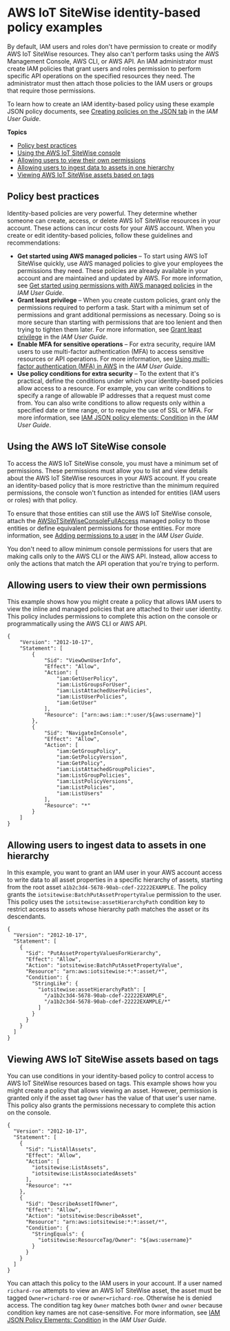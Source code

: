 # AWS IoT SiteWise identity\-based policy examples<a name="security_iam_id-based-policy-examples"></a>

By default, IAM users and roles don't have permission to create or modify AWS IoT SiteWise resources\. They also can't perform tasks using the AWS Management Console, AWS CLI, or AWS API\. An IAM administrator must create IAM policies that grant users and roles permission to perform specific API operations on the specified resources they need\. The administrator must then attach those policies to the IAM users or groups that require those permissions\.

To learn how to create an IAM identity\-based policy using these example JSON policy documents, see [Creating policies on the JSON tab](https://docs.aws.amazon.com/IAM/latest/UserGuide/access_policies_create.html#access_policies_create-json-editor) in the *IAM User Guide*\.

**Topics**
+ [Policy best practices](#security_iam_service-with-iam-policy-best-practices)
+ [Using the AWS IoT SiteWise console](#security_iam_id-based-policy-examples-console)
+ [Allowing users to view their own permissions](#security_iam_id-based-policy-examples-view-own-permissions)
+ [Allowing users to ingest data to assets in one hierarchy](#security_iam_id-based-policy-examples-ingest-to-one-asset-hierarchy)
+ [Viewing AWS IoT SiteWise assets based on tags](#security_iam_id-based-policy-examples-view-asset-tags)

## Policy best practices<a name="security_iam_service-with-iam-policy-best-practices"></a>

Identity\-based policies are very powerful\. They determine whether someone can create, access, or delete AWS IoT SiteWise resources in your account\. These actions can incur costs for your AWS account\. When you create or edit identity\-based policies, follow these guidelines and recommendations:
+ **Get started using AWS managed policies** – To start using AWS IoT SiteWise quickly, use AWS managed policies to give your employees the permissions they need\. These policies are already available in your account and are maintained and updated by AWS\. For more information, see [Get started using permissions with AWS managed policies](https://docs.aws.amazon.com/IAM/latest/UserGuide/best-practices.html#bp-use-aws-defined-policies) in the *IAM User Guide*\.
+ **Grant least privilege** – When you create custom policies, grant only the permissions required to perform a task\. Start with a minimum set of permissions and grant additional permissions as necessary\. Doing so is more secure than starting with permissions that are too lenient and then trying to tighten them later\. For more information, see [Grant least privilege](https://docs.aws.amazon.com/IAM/latest/UserGuide/best-practices.html#grant-least-privilege) in the *IAM User Guide*\.
+ **Enable MFA for sensitive operations** – For extra security, require IAM users to use multi\-factor authentication \(MFA\) to access sensitive resources or API operations\. For more information, see [Using multi\-factor authentication \(MFA\) in AWS](https://docs.aws.amazon.com/IAM/latest/UserGuide/id_credentials_mfa.html) in the *IAM User Guide*\.
+ **Use policy conditions for extra security** – To the extent that it's practical, define the conditions under which your identity\-based policies allow access to a resource\. For example, you can write conditions to specify a range of allowable IP addresses that a request must come from\. You can also write conditions to allow requests only within a specified date or time range, or to require the use of SSL or MFA\. For more information, see [IAM JSON policy elements: Condition](https://docs.aws.amazon.com/IAM/latest/UserGuide/reference_policies_elements_condition.html) in the *IAM User Guide*\.

## Using the AWS IoT SiteWise console<a name="security_iam_id-based-policy-examples-console"></a>

To access the AWS IoT SiteWise console, you must have a minimum set of permissions\. These permissions must allow you to list and view details about the AWS IoT SiteWise resources in your AWS account\. If you create an identity\-based policy that is more restrictive than the minimum required permissions, the console won't function as intended for entities \(IAM users or roles\) with that policy\.

To ensure that those entities can still use the AWS IoT SiteWise console, attach the [AWSIoTSiteWiseConsoleFullAccess](https://console.aws.amazon.com/iam/home#/policies/policies/arn:aws:iam::aws:policy/AWSIoTSiteWiseConsoleFullAccess) managed policy to those entities or define equivalent permissions for those entities\. For more information, see [Adding permissions to a user](https://docs.aws.amazon.com/IAM/latest/UserGuide/id_users_change-permissions.html#users_change_permissions-add-console) in the *IAM User Guide*\.

You don't need to allow minimum console permissions for users that are making calls only to the AWS CLI or the AWS API\. Instead, allow access to only the actions that match the API operation that you're trying to perform\.

## Allowing users to view their own permissions<a name="security_iam_id-based-policy-examples-view-own-permissions"></a>

This example shows how you might create a policy that allows IAM users to view the inline and managed policies that are attached to their user identity\. This policy includes permissions to complete this action on the console or programmatically using the AWS CLI or AWS API\.

```
{
    "Version": "2012-10-17",
    "Statement": [
        {
            "Sid": "ViewOwnUserInfo",
            "Effect": "Allow",
            "Action": [
                "iam:GetUserPolicy",
                "iam:ListGroupsForUser",
                "iam:ListAttachedUserPolicies",
                "iam:ListUserPolicies",
                "iam:GetUser"
            ],
            "Resource": ["arn:aws:iam::*:user/${aws:username}"]
        },
        {
            "Sid": "NavigateInConsole",
            "Effect": "Allow",
            "Action": [
                "iam:GetGroupPolicy",
                "iam:GetPolicyVersion",
                "iam:GetPolicy",
                "iam:ListAttachedGroupPolicies",
                "iam:ListGroupPolicies",
                "iam:ListPolicyVersions",
                "iam:ListPolicies",
                "iam:ListUsers"
            ],
            "Resource": "*"
        }
    ]
}
```

## Allowing users to ingest data to assets in one hierarchy<a name="security_iam_id-based-policy-examples-ingest-to-one-asset-hierarchy"></a>

In this example, you want to grant an IAM user in your AWS account access to write data to all asset properties in a specific hierarchy of assets, starting from the root asset `a1b2c3d4-5678-90ab-cdef-22222EXAMPLE`\. The policy grants the `iotsitewise:BatchPutAssetPropertyValue` permission to the user\. This policy uses the `iotsitewise:assetHierarchyPath` condition key to restrict access to assets whose hierarchy path matches the asset or its descendants\.

```
{
  "Version": "2012-10-17",
  "Statement": [
    {
      "Sid": "PutAssetPropertyValuesForHierarchy",
      "Effect": "Allow",
      "Action": "iotsitewise:BatchPutAssetPropertyValue",
      "Resource": "arn:aws:iotsitewise:*:*:asset/*",
      "Condition": {
        "StringLike": {
          "iotsitewise:assetHierarchyPath": [
            "/a1b2c3d4-5678-90ab-cdef-22222EXAMPLE",
            "/a1b2c3d4-5678-90ab-cdef-22222EXAMPLE/*"
          ]
        }
      }
    }
  ]
}
```

## Viewing AWS IoT SiteWise assets based on tags<a name="security_iam_id-based-policy-examples-view-asset-tags"></a>

You can use conditions in your identity\-based policy to control access to AWS IoT SiteWise resources based on tags\. This example shows how you might create a policy that allows viewing an asset\. However, permission is granted only if the asset tag `Owner` has the value of that user's user name\. This policy also grants the permissions necessary to complete this action on the console\.

```
{
  "Version": "2012-10-17",
  "Statement": [
    {
      "Sid": "ListAllAssets",
      "Effect": "Allow",
      "Action": [
        "iotsitewise:ListAssets",
        "iotsitewise:ListAssociatedAssets"
      ],
      "Resource": "*"
    },
    {
      "Sid": "DescribeAssetIfOwner",
      "Effect": "Allow",
      "Action": "iotsitewise:DescribeAsset",
      "Resource": "arn:aws:iotsitewise:*:*:asset/*",
      "Condition": {
        "StringEquals": {
          "iotsitewise:ResourceTag/Owner": "${aws:username}"
        }
      }
    }
  ]
}
```

You can attach this policy to the IAM users in your account\. If a user named `richard-roe` attempts to view an AWS IoT SiteWise asset, the asset must be tagged `Owner=richard-roe` or `owner=richard-roe`\. Otherwise he is denied access\. The condition tag key `Owner` matches both `Owner` and `owner` because condition key names are not case\-sensitive\. For more information, see [IAM JSON Policy Elements: Condition](https://docs.aws.amazon.com/IAM/latest/UserGuide/reference_policies_elements_condition.html) in the *IAM User Guide*\.